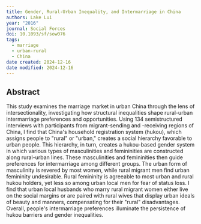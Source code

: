 ```yaml
---
title: Gender, Rural-Urban Inequality, and Intermarriage in China
authors: Lake Lui
year: "2016"
journal: Social Forces
doi: 10.1093/sf/sow076
tags:
  - marriage
  - urban-rural
  - China
date created: 2024-12-16
date modified: 2024-12-16
---
```


## Abstract

This study examines the marriage market in urban China through the lens of intersectionality, investigating how structural inequalities shape rural-urban intermarriage preferences and opportunities. Using 134 semistructured interviews with participants from migrant-sending and -receiving regions of China, I find that China's household registration system (hukou), which assigns people to "rural" or "urban," creates a social hierarchy favorable to urban people. This hierarchy, in turn, creates a hukou-based gender system in which various types of masculinities and femininities are constructed along rural-urban lines. These masculinities and femininities then guide preferences for intermarriage among different groups. The urban form of masculinity is revered by most women, while rural migrant men find urban femininity undesirable. Rural femininity is agreeable to most urban and rural hukou holders, yet less so among urban local men for fear of status loss. I find that urban local husbands who marry rural migrant women either live on the social margins or are paired with rural wives that display urban ideals of beauty and manners, compensating for their "rural" disadvantages. Overall, people's intermarriage preferences illuminate the persistence of hukou barriers and gender inequalities.
